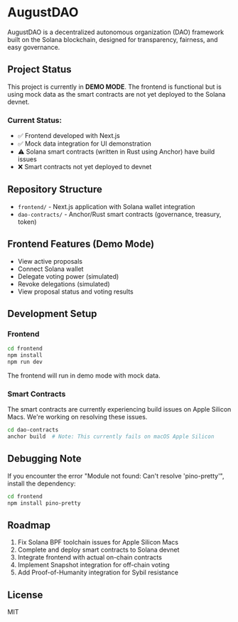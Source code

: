 # AugustDAO

AugustDAO is a decentralized autonomous organization (DAO) framework built on the Solana blockchain, designed for transparency, fairness, and easy governance.

## Project Status

This project is currently in **DEMO MODE**. The frontend is functional but is using mock data as the smart contracts are not yet deployed to the Solana devnet.

### Current Status:
- ✅ Frontend developed with Next.js
- ✅ Mock data integration for UI demonstration
- ⚠️ Solana smart contracts (written in Rust using Anchor) have build issues
- ❌ Smart contracts not yet deployed to devnet

## Repository Structure

- `frontend/` - Next.js application with Solana wallet integration
- `dao-contracts/` - Anchor/Rust smart contracts (governance, treasury, token)

## Frontend Features (Demo Mode)

- View active proposals
- Connect Solana wallet
- Delegate voting power (simulated)
- Revoke delegations (simulated)
- View proposal status and voting results

## Development Setup

### Frontend

```bash
cd frontend
npm install
npm run dev
```

The frontend will run in demo mode with mock data.

### Smart Contracts

The smart contracts are currently experiencing build issues on Apple Silicon Macs. We're working on resolving these issues.

```bash
cd dao-contracts
anchor build  # Note: This currently fails on macOS Apple Silicon
```

## Debugging Note

If you encounter the error "Module not found: Can't resolve 'pino-pretty'", install the dependency:

```bash
cd frontend
npm install pino-pretty
```

## Roadmap

1. Fix Solana BPF toolchain issues for Apple Silicon Macs
2. Complete and deploy smart contracts to Solana devnet
3. Integrate frontend with actual on-chain contracts
4. Implement Snapshot integration for off-chain voting
5. Add Proof-of-Humanity integration for Sybil resistance

## License

MIT 